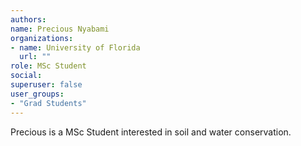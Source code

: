 ```yaml
---
authors:
name: Precious Nyabami
organizations:
- name: University of Florida
  url: ""
role: MSc Student
social:
superuser: false
user_groups:
- "Grad Students"
---
```


Precious is a MSc Student interested in soil and water conservation.
